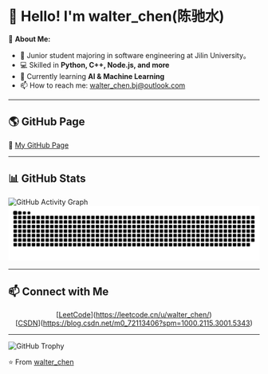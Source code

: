 # 👋 Hello! I'm walter_chen(陈驰水)  

🔭 **About Me:**  
- 🚀 Junior student majoring in software engineering at Jilin University。
- 💻 Skilled in **Python, C++, Node.js, and more**  
- 🌱 Currently learning **AI & Machine Learning**  
- 📫 How to reach me: [walter_chen.bj@outlook.com](mailto:walter_chen.bj@outlook.com)  

---

## 🌎 GitHub Page  
🔗 [My GitHub Page](https://ChenChiShui.github.io/)  

---

## 📊 GitHub Stats  

![GitHub Activity Graph](https://github-readme-activity-graph.vercel.app/graph?username=ChenChiShui&theme=github-dark)  
![GitHub Snake](https://github.com/ChenChiShui/ChenChiShui/blob/output/github-contribution-grid-snake.svg)  

---

## 📫 Connect with Me  

<div align="center">
  
[[LeetCode](https://img.shields.io/badge/LeetCode-FFA116?style=for-the-badge&logo=LeetCode&logoColor=white)](https://leetcode.cn/u/walter_chen/)  
[[CSDN](https://img.shields.io/badge/CSDN-DC143C?style=for-the-badge&logo=C&logoColor=white)](https://blog.csdn.net/m0_72113406?spm=1000.2115.3001.5343)  

</div>

---

![GitHub Trophy](https://github-profile-trophy.vercel.app/?username=ChenChiShui&theme=darkhub&column=2&title=Commits,Experience)  

⭐️ From [walter_chen](https://github.com/ChenChiShui)
